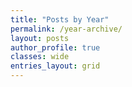 ```yaml
---
title: "Posts by Year"
permalink: /year-archive/
layout: posts
author_profile: true
classes: wide
entries_layout: grid
---
```

